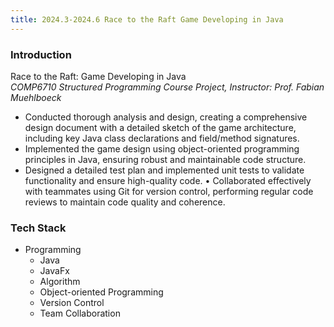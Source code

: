 ```yaml
---
title: 2024.3-2024.6 Race to the Raft Game Developing in Java
---
```


### Introduction

Race to the Raft: Game Developing in Java<br>
_COMP6710 Structured Programming Course Project, Instructor: Prof. Fabian Muehlboeck_
- Conducted thorough analysis and design, creating a comprehensive design document with a detailed sketch of the game architecture, including key Java class declarations and field/method signatures.
- Implemented the game design using object-oriented programming principles in Java, ensuring robust and maintainable code structure.
- Designed a detailed test plan and implemented unit tests to validate functionality and ensure high-quality code. • Collaborated effectively with teammates using Git for version control, performing regular code reviews to maintain code quality and coherence.


### Tech Stack
- Programming
  - Java
  - JavaFx
  - Algorithm
  - Object-oriented Programming
  - Version Control
  - Team Collaboration
